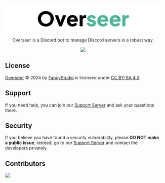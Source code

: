 <!-- markdownlint-disable -->
<div align="center">
  <picture>
    <source srcset="/assets/Banners/Dark.png" media="(prefers-color-scheme: dark)">
    <img src="/assets/Banners/Light.png">
  </picture>
  <p>Overseer is a Discord bot to manage Discord servers in a robust way.</p>
  <div style="display: flex; justify-content: center; gap: 5px; flex-wrap: wrap;">
    <a href="https://discord.gg/yWjeDA6ewJ" style="text-decoration: none;">
      <img src="https://img.shields.io/badge/Support-Support?style=for-the-badge&color=4cb699&label=Discord&logo=discord&logoColor=white">
    </a>
  </div>
</div>
<!-- markdownlint-restore -->

## License

[Overseer][OverseerRepositoryURL] © 2024 by [FancyStudio][FancyStudioGitHubURL] is licensed under [CC BY-SA 4.0][CCBYSALicenseURL].

## Support

If you need help, you can join our [Support Server][SupportServerURL] and ask your questions there.

## Security

If you believe you have found a security vulnerability, please **DO NOT make a public issue**, instead, go to our [Support Server][SupportServerURL] and contact the developers privately.

## Contributors

<!-- markdownlint-disable -->
<a href="https://github.com/FancyStudioTeam/YAMLCord/graphs/contributors">
  <img src="https://contrib.rocks/image?repo=FancyStudioTeam/YAMLCord&max=500&columns=20" />
</a>
<!-- markdownlint-restore -->

[CCBYSALicenseURL]: https://creativecommons.org/licenses/by-sa/4.0/
[FancyStudioGitHubURL]: https://github.com/FancyStudio
[OverseerRepositoryURL]: https://github.com/FancyStudio/Overseer
[SupportServerURL]: https://discord.gg/yWjeDA6ewJ
